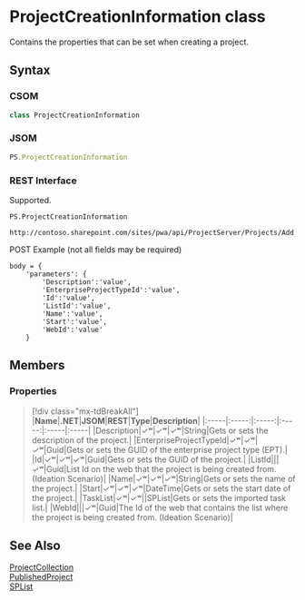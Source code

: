 [comment]: # (Name:ProjectCreationInformation)
[comment]: # (Name:Microsoft.ProjectServer.ProjectCreationInformation)
[comment]: # (Type:class)
[comment]: # (Status:Verified)

# <a name="name"></a>ProjectCreationInformation class

<a name="description"></a>Contains the properties that can be set when creating a project.

## <a name="syntax"></a>Syntax

### CSOM

```cs
class ProjectCreationInformation 
```
### JSOM

```javascript
PS.ProjectCreationInformation
```
### REST Interface

Supported.

```
PS.ProjectCreationInformation

http://contoso.sharepoint.com/sites/pwa/api/ProjectServer/Projects/Add
```
POST Example (not all fields may be required)
```
body = {
	'parameters': {
		'Description':'value', 
		'EnterpriseProjectTypeId':'value', 
		'Id':'value', 
		'ListId':'value', 
		'Name':'value', 
		'Start':'value', 
		'WebId':'value'		
	}
```

## <a name="members"></a>Members

### <a name="properties"></a>Properties
> [!div class="mx-tdBreakAll"]
|**Name**|**.NET**|**JSOM**|**REST**|**Type**|**Description**|
|:-----|:-----:|:-----:|:-----:|:-----|:-----|
|<a name="Description"></a>Description|&#x2713;&#x02B7;|&#x2713;&#x02B7;|&#x2713;&#x02B7;|String|Gets or sets the description of the project.|
|<a name="EnterpriseProjectTypeId"></a>EnterpriseProjectTypeId|&#x2713;&#x02B7;|&#x2713;&#x02B7;|&#x2713;&#x02B7;|Guid|Gets or sets the GUID of the enterprise project type (EPT).|
|<a name="Id"></a>Id|&#x2713;&#x02B7;|&#x2713;&#x02B7;|&#x2713;&#x02B7;|Guid|Gets or sets the GUID of the project.|
|<a name="ListId"></a>ListId|||&#x2713;&#x02B7;|Guid|List Id on the web that the project is being created from. (Ideation Scenario)|
|<a name="Name"></a>Name|&#x2713;&#x02B7;|&#x2713;&#x02B7;|&#x2713;&#x02B7;|String|Gets or sets the name of the project.|
|<a name="Start"></a>Start|&#x2713;&#x02B7;|&#x2713;&#x02B7;|&#x2713;&#x02B7;|DateTime|Gets or sets the start date of the project.|
|<a name="TaskList"></a>TaskList|&#x2713;&#x02B7;|&#x2713;&#x02B7;||SPList|Gets or sets the imported task list.|
|<a name="WebId"></a>WebId|||&#x2713;&#x02B7;|Guid|The Id of the web that contains the list where the project is being created from. (Ideation Scenario)|

## <a name="seeAlso"></a>See Also

[ProjectCollection](ProjectCollection.md)<br/>
[PublishedProject](PublishedProject.md)<br/>
[SPList](https://msdn.microsoft.com/en-us/library/microsoft.sharepoint.splist.aspx)<br/>
